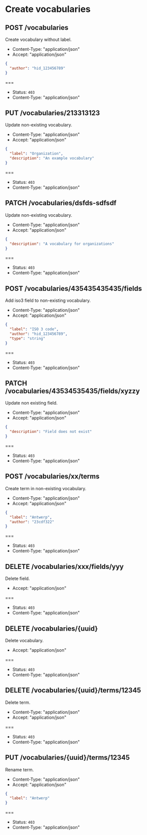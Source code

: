 # Create vocabularies

## POST /vocabularies

Create vocabulary without label.

* Content-Type: "application/json"
* Accept: "application/json"

```json
{
  "author": "hid_123456789"
}
```

===

* Status: `403`
* Content-Type: "application/json"

## PUT /vocabularies/213313123

Update non-existing vocabulary.

* Content-Type: "application/json"
* Accept: "application/json"

```json
{
  "label": "Organization",
  "description": "An example vocabulary"
}
```

===

* Status: `403`
* Content-Type: "application/json"

## PATCH /vocabularies/dsfds-sdfsdf

Update non-existing vocabulary.

* Content-Type: "application/json"
* Accept: "application/json"

```json
{
  "description": "A vocabulary for organizations"
}
```

===

* Status: `403`
* Content-Type: "application/json"

## POST /vocabularies/435435435435/fields

Add iso3 field to non-existing vocabulary.

* Content-Type: "application/json"
* Accept: "application/json"

```json
{
  "label": "ISO 3 code",
  "author": "hid_123456789",
  "type": "string"
}
```

===

* Status: `403`
* Content-Type: "application/json"

## PATCH /vocabularies/43534535435/fields/xyzzy

Update non existing field.

* Content-Type: "application/json"
* Accept: "application/json"

```json
{
  "description": "Field does not exist"
}
```

===

* Status: `403`
* Content-Type: "application/json"

## POST /vocabularies/xx/terms

Create term in non-existing vocabulary.

* Content-Type: "application/json"
* Accept: "application/json"

```json
{
  "label": "Antwerp",
  "author": "23cdf322"
}
```

===

* Status: `403`
* Content-Type: "application/json"

## DELETE /vocabularies/xxx/fields/yyy

Delete field.

* Accept: "application/json"

===

* Status: `403`
* Content-Type: "application/json"

## DELETE /vocabularies/{uuid}

Delete vocabulary.

* Accept: "application/json"

===

* Status: `403`
* Content-Type: "application/json"

## DELETE /vocabularies/{uuid}/terms/12345

Delete term.

* Content-Type: "application/json"
* Accept: "application/json"

===

* Status: `403`
* Content-Type: "application/json"

## PUT /vocabularies/{uuid}/terms/12345

Rename term.

* Content-Type: "application/json"
* Accept: "application/json"

```json
{
  "label": "Antwerp"
}
```

===

* Status: `403`
* Content-Type: "application/json"
